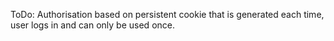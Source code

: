 ToDo:
Authorisation based on persistent cookie that is generated each time, user logs in
and can only be used once.